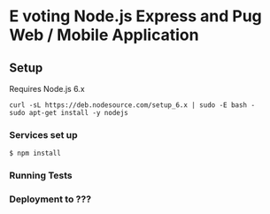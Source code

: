 # E voting Node.js Express and Pug Web / Mobile Application

## Setup 

Requires Node.js 6.x 

	curl -sL https://deb.nodesource.com/setup_6.x | sudo -E bash -
	sudo apt-get install -y nodejs

### Services set up 

	$ npm install 

### Running Tests


### Deployment to ??? 




